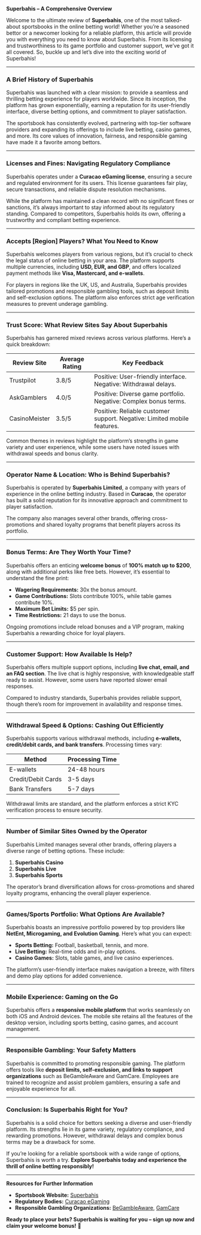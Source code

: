 **Superbahis – A Comprehensive Overview**  

Welcome to the ultimate review of **Superbahis**, one of the most talked-about sportsbooks in the online betting world! Whether you’re a seasoned bettor or a newcomer looking for a reliable platform, this article will provide you with everything you need to know about Superbahis. From its licensing and trustworthiness to its game portfolio and customer support, we’ve got it all covered. So, buckle up and let’s dive into the exciting world of Superbahis!  

---

### **A Brief History of Superbahis**  

Superbahis was launched with a clear mission: to provide a seamless and thrilling betting experience for players worldwide. Since its inception, the platform has grown exponentially, earning a reputation for its user-friendly interface, diverse betting options, and commitment to player satisfaction.  

The sportsbook has consistently evolved, partnering with top-tier software providers and expanding its offerings to include live betting, casino games, and more. Its core values of innovation, fairness, and responsible gaming have made it a favorite among bettors.  

---

### **Licenses and Fines: Navigating Regulatory Compliance**  

Superbahis operates under a **Curacao eGaming license**, ensuring a secure and regulated environment for its users. This license guarantees fair play, secure transactions, and reliable dispute resolution mechanisms.  

While the platform has maintained a clean record with no significant fines or sanctions, it’s always important to stay informed about its regulatory standing. Compared to competitors, Superbahis holds its own, offering a trustworthy and compliant betting experience.  

---

### **Accepts [Region] Players? What You Need to Know**  

Superbahis welcomes players from various regions, but it’s crucial to check the legal status of online betting in your area. The platform supports multiple currencies, including **USD, EUR, and GBP**, and offers localized payment methods like **Visa, Mastercard, and e-wallets**.  

For players in regions like the UK, US, and Australia, Superbahis provides tailored promotions and responsible gambling tools, such as deposit limits and self-exclusion options. The platform also enforces strict age verification measures to prevent underage gambling.  

---

### **Trust Score: What Review Sites Say About Superbahis**  

Superbahis has garnered mixed reviews across various platforms. Here’s a quick breakdown:  

| **Review Site** | **Average Rating** | **Key Feedback** |  
|------------------|--------------------|------------------|  
| Trustpilot       | 3.8/5             | Positive: User-friendly interface. Negative: Withdrawal delays. |  
| AskGamblers      | 4.0/5             | Positive: Diverse game portfolio. Negative: Complex bonus terms. |  
| CasinoMeister    | 3.5/5             | Positive: Reliable customer support. Negative: Limited mobile features. |  

Common themes in reviews highlight the platform’s strengths in game variety and user experience, while some users have noted issues with withdrawal speeds and bonus clarity.  

---

### **Operator Name & Location: Who is Behind Superbahis?**  

Superbahis is operated by **Superbahis Limited**, a company with years of experience in the online betting industry. Based in **Curacao**, the operator has built a solid reputation for its innovative approach and commitment to player satisfaction.  

The company also manages several other brands, offering cross-promotions and shared loyalty programs that benefit players across its portfolio.  

---

### **Bonus Terms: Are They Worth Your Time?**  

Superbahis offers an enticing **welcome bonus** of **100% match up to $200**, along with additional perks like free bets. However, it’s essential to understand the fine print:  

- **Wagering Requirements:** 30x the bonus amount.  
- **Game Contributions:** Slots contribute 100%, while table games contribute 10%.  
- **Maximum Bet Limits:** $5 per spin.  
- **Time Restrictions:** 21 days to use the bonus.  

Ongoing promotions include reload bonuses and a VIP program, making Superbahis a rewarding choice for loyal players.  

---

### **Customer Support: How Available Is Help?**  

Superbahis offers multiple support options, including **live chat, email, and an FAQ section**. The live chat is highly responsive, with knowledgeable staff ready to assist. However, some users have reported slower email responses.  

Compared to industry standards, Superbahis provides reliable support, though there’s room for improvement in availability and response times.  

---

### **Withdrawal Speed & Options: Cashing Out Efficiently**  

Superbahis supports various withdrawal methods, including **e-wallets, credit/debit cards, and bank transfers**. Processing times vary:  

| **Method**       | **Processing Time** |  
|-------------------|---------------------|  
| E-wallets        | 24-48 hours         |  
| Credit/Debit Cards | 3-5 days            |  
| Bank Transfers    | 5-7 days            |  

Withdrawal limits are standard, and the platform enforces a strict KYC verification process to ensure security.  

---

### **Number of Similar Sites Owned by the Operator**  

Superbahis Limited manages several other brands, offering players a diverse range of betting options. These include:  

1. **Superbahis Casino**  
2. **Superbahis Live**  
3. **Superbahis Sports**  

The operator’s brand diversification allows for cross-promotions and shared loyalty programs, enhancing the overall player experience.  

---

### **Games/Sports Portfolio: What Options Are Available?**  

Superbahis boasts an impressive portfolio powered by top providers like **NetEnt, Microgaming, and Evolution Gaming**. Here’s what you can expect:  

- **Sports Betting:** Football, basketball, tennis, and more.  
- **Live Betting:** Real-time odds and in-play options.  
- **Casino Games:** Slots, table games, and live casino experiences.  

The platform’s user-friendly interface makes navigation a breeze, with filters and demo play options for added convenience.  

---

### **Mobile Experience: Gaming on the Go**  

Superbahis offers a **responsive mobile platform** that works seamlessly on both iOS and Android devices. The mobile site retains all the features of the desktop version, including sports betting, casino games, and account management.  

---

### **Responsible Gambling: Your Safety Matters**  

Superbahis is committed to promoting responsible gaming. The platform offers tools like **deposit limits, self-exclusion, and links to support organizations** such as BeGambleAware and GamCare. Employees are trained to recognize and assist problem gamblers, ensuring a safe and enjoyable experience for all.  

---

### **Conclusion: Is Superbahis Right for You?**  

Superbahis is a solid choice for bettors seeking a diverse and user-friendly platform. Its strengths lie in its game variety, regulatory compliance, and rewarding promotions. However, withdrawal delays and complex bonus terms may be a drawback for some.  

If you’re looking for a reliable sportsbook with a wide range of options, Superbahis is worth a try. **Explore Superbahis today and experience the thrill of online betting responsibly!**  

---

**Resources for Further Information**  
- **Sportsbook Website:** [Superbahis](https://www.superbahis.com)  
- **Regulatory Bodies:** [Curacao eGaming](https://www.curacao-egaming.com)  
- **Responsible Gambling Organizations:** [BeGambleAware](https://www.begambleaware.org), [GamCare](https://www.gamcare.org.uk)  

**Ready to place your bets? Superbahis is waiting for you – sign up now and claim your welcome bonus!** 🎉
